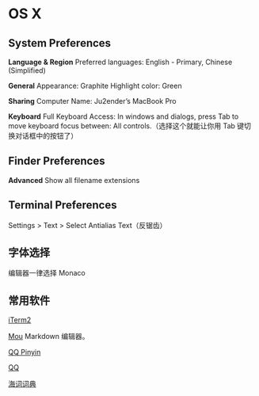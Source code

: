 OS X
====

System Preferences
------------------

**Language & Region**
Preferred languages: English - Primary, Chinese (Simplified)

**General**
Appearance: Graphite
Highlight color: Green

**Sharing**
Computer Name: Ju2ender’s MacBook Pro

**Keyboard**
Full Keyboard Access: In windows and dialogs, press Tab to move keyboard focus
between: All controls.（选择这个就能让你用 Tab 键切换对话框中的按钮了）

Finder Preferences
------------------

**Advanced**
Show all filename extensions

Terminal Preferences
--------------------

Settings > Text > Select Antialias Text（反锯齿）

字体选择
-------

编辑器一律选择 Monaco

常用软件
-------

[iTerm2](http://www.iterm2.com/#/section/downloads)

[Mou](http://mouapp.com)
Markdown 编辑器。

[QQ Pinyin](http://qq.pinyin.cn/)

[QQ](http://im.qq.com/macqq/index.shtml)

[海词词典](http://cidian.dict.cn/mac.html)
